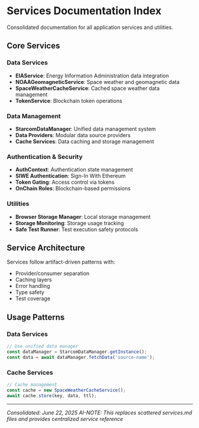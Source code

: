 # Services Documentation Index

Consolidated documentation for all application services and utilities.

## Core Services

### Data Services
- **EIAService**: Energy Information Administration data integration
- **NOAAGeomagneticService**: Space weather and geomagnetic data
- **SpaceWeatherCacheService**: Cached space weather data management
- **TokenService**: Blockchain token operations

### Data Management
- **StarcomDataManager**: Unified data management system
- **Data Providers**: Modular data source providers
- **Cache Services**: Data caching and storage management

### Authentication & Security
- **AuthContext**: Authentication state management
- **SIWE Authentication**: Sign-In With Ethereum
- **Token Gating**: Access control via tokens
- **OnChain Roles**: Blockchain-based permissions

### Utilities
- **Browser Storage Manager**: Local storage management
- **Storage Monitoring**: Storage usage tracking
- **Safe Test Runner**: Test execution safety protocols

## Service Architecture

Services follow artifact-driven patterns with:
- Provider/consumer separation
- Caching layers
- Error handling
- Type safety
- Test coverage

## Usage Patterns

### Data Services
```typescript
// Use unified data manager
const dataManager = StarcomDataManager.getInstance();
const data = await dataManager.fetchData('source-name');
```

### Cache Services  
```typescript
// Cache management
const cache = new SpaceWeatherCacheService();
await cache.store(key, data, ttl);
```

---
*Consolidated: June 22, 2025*
*AI-NOTE: This replaces scattered services.md files and provides centralized service reference*
